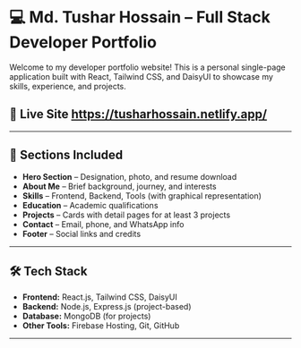 # 💻 Md. Tushar Hossain – Full Stack Developer Portfolio

Welcome to my developer portfolio website! This is a personal single-page application built with React, Tailwind CSS, and DaisyUI to showcase my skills, experience, and projects.

## 🚀 Live Site https://tusharhossain.netlify.app/

---

## 📄 Sections Included

- **Hero Section** – Designation, photo, and resume download
- **About Me** – Brief background, journey, and interests
- **Skills** – Frontend, Backend, Tools (with graphical representation)
- **Education** – Academic qualifications
- **Projects** – Cards with detail pages for at least 3 projects
- **Contact** – Email, phone, and WhatsApp info
- **Footer** – Social links and credits

---

## 🛠️ Tech Stack

- **Frontend:** React.js, Tailwind CSS, DaisyUI
- **Backend:** Node.js, Express.js (project-based)
- **Database:** MongoDB (for projects)
- **Other Tools:** Firebase Hosting, Git, GitHub

---

